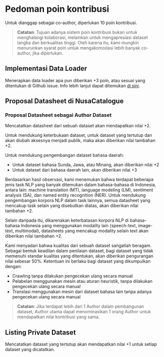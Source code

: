 # Pedoman poin kontribusi

Untuk dianggap sebagai co-author, diperlukan 10 poin kontribusi.

> **Catatan**: Tujuan adanya sistem poin kontribusi bukan untuk menghalangi kolaborasi, melainkan untuk mengapresiasi dataset langka dan berkualitas tinggi. 
Oleh karena itu, kami mungkin menurunkan syarat poin untuk mengakomodasi lebih banyak co-author, jika diperlukan.

## Implementasi Data Loader

Menerapkan data loader apa pun diberikan +3 poin, atau sesuai yang ditentukan di Github issue.
Info lebih lanjut dapat ditemukan [di sini](DATALOADER.md).

## Proposal Datasheet di NusaCatalogue

### Proposal Datasheet sebagai Author Dataset
Mencatatkan datasheet dari sebuah dataset akan mendapatkan nilai +2.

Untuk mendukung keterbukaan dataset, untuk dataset yang tertutup dan akan diubah aksesnya menjadi publik, maka akan diberikan nilai tambahan +2.

Untuk mendukung pengembangan dataset bahasa daerah:
- Untuk dataset bahasa Sunda, Jawa, atau Minang, akan diberikan nilai +2
- Untuk dataset dari bahasa daerah lain, akan diberikan nilai +3

Berdasarkan hasil observasi, kami menemukan bahwa terdapat beberapa jenis task NLP yang banyak ditemukan dalam bahasa-bahasa di Indonesia, antara lain: machine translation (MT), language modeling (LM), sentiment analysis (SA), dan named entity recognition (NER). Untuk mendukung pengembangan korpora NLP dalam task lainnya, semua datasheet yang mencakup task selain yang disebutkan diatas, akan diberikan nilai tambahan +2. 

Selain daripada itu, dikarenakan keterbatasan korpora NLP di bahasa-bahasa Indonesia yang menggunakan modality lain (speech-text, image-text, multimodal), datasheets yang mencakup modality selain text akan diberikan nilai tambahan +2. 

Kami menyadari bahwa kualitas dari sebuah dataset sangatlah beragam. Sebagai bentuk keadilan dalam penilaian dataset, bagi dataset yang tidak memenuhi standar kualitas yang ditentukan, akan diberikan pengurangan nilai sebesar 50%. Ketentuan ini berlaku bagi dataset yang dikumpulkan dengan:
- Crawling tanpa dilakukan pengecekan ulang secara manual
- Pelabelan menggunakan mesin atau aturan heuristik, tanpa dilakukan pengecekan ulang secara manual
- Translasi menggunakan mesin dari dataset bahasa lain tanpa adanya pengecekan ulang secara manual

> **Catatan**: Jika terdapat lebih dari 1 Author dalam pembangunan dataset, Author utama dapat menominasikan 1 orang Author untuk mendapatkan nilai kontribusi yang sama.

## Listing Private Dataset
Mencatatkan dataset yang tertutup akan mendapatkan nilai +1 untuk setiap dataset yang dicatatkan.
